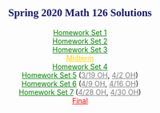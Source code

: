 <html>
<style>
	td {
      text-align: center;
    }
</style>
<title>Berkeley Spring 2020 Math 126</title>
<head><center><h2><font color="midnightblue" face="verdana">Spring 2020 Math 126 Solutions</font></h2></center>
</head>
<body>

<center><a href="./H1.pdf" style="color:green">Homework Set 1</a></center>
<center><a href="./H2.pdf" style="color:green">Homework Set 2</a></center>
<center><a href="./H3.pdf" style="color:green">Homework Set 3</a></center>
<center><a href="./Mid.pdf" style="color:gold">Midterm</a></center>
<center><a href="./H4.pdf" style="color:green">Homework Set 4</a></center>
<center><a href="./H5.pdf" style="color:green">Homework Set 5</a> (<a href="./OH(200319).pdf" style="color:gray">3/19 OH</a>, <a href="./OH(200402).pdf" style="color:gray">4/2 OH</a>)</center>
<center><a href="./H6.pdf" style="color:green">Homework Set 6</a> (<a href="./OH(200409).pdf" style="color:gray">4/9 OH</a>, <a href="./OH(200416).pdf" style="color:gray">4/16 OH</a>)</center>
<center><a href="./H7.pdf" style="color:green">Homework Set 7</a> (<a href="./OH(200428).pdf" style="color:gray">4/28 OH</a>, <a href="./OH(200430).pdf" style="color:gray">4/30 OH</a>)</center>
<center><a href="./Final.pdf" style="color:red">Final</a></center>

</body>

</html>
